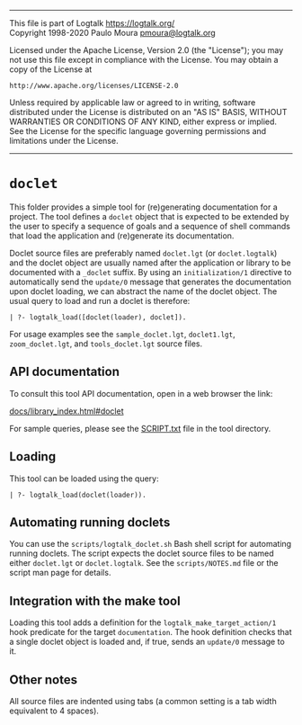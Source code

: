 ________________________________________________________________________

This file is part of Logtalk <https://logtalk.org/>  
Copyright 1998-2020 Paulo Moura <pmoura@logtalk.org>

Licensed under the Apache License, Version 2.0 (the "License");
you may not use this file except in compliance with the License.
You may obtain a copy of the License at

    http://www.apache.org/licenses/LICENSE-2.0

Unless required by applicable law or agreed to in writing, software
distributed under the License is distributed on an "AS IS" BASIS,
WITHOUT WARRANTIES OR CONDITIONS OF ANY KIND, either express or implied.
See the License for the specific language governing permissions and
limitations under the License.
________________________________________________________________________


`doclet`
========

This folder provides a simple tool for (re)generating documentation for a
project. The tool defines a `doclet` object that is expected to be extended
by the user to specify a sequence of goals and a sequence of shell commands
that load the application and (re)generate its documentation.

Doclet source files are preferably named `doclet.lgt` (or `doclet.logtalk`)
and the doclet object are usually named after the application or library to be
documented with a `_doclet` suffix. By using an `initialization/1` directive
to automatically send the `update/0` message that generates the documentation
upon doclet loading, we can abstract the name of the doclet object. The usual
query to load and run a doclet is therefore:

	| ?- logtalk_load([doclet(loader), doclet]).

For usage examples see the `sample_doclet.lgt`, `doclet1.lgt`,
`zoom_doclet.lgt`, and `tools_doclet.lgt` source files.


API documentation
-----------------

To consult this tool API documentation, open in a web browser the link:

[docs/library_index.html#doclet](https://logtalk.org/docs/library_index.html#doclet)

For sample queries, please see the [SCRIPT.txt](SCRIPT.txt) file in the
tool directory.


Loading
-------

This tool can be loaded using the query:

	| ?- logtalk_load(doclet(loader)).


Automating running doclets
--------------------------

You can use the `scripts/logtalk_doclet.sh` Bash shell script for automating
running doclets. The script expects the doclet source files to be named either
`doclet.lgt` or `doclet.logtalk`. See the `scripts/NOTES.md` file or the
script man page for details.


Integration with the make tool
------------------------------

Loading this tool adds a definition for the `logtalk_make_target_action/1`
hook predicate for the target `documentation`. The hook definition checks
that a single doclet object is loaded and, if true, sends an `update/0`
message to it.


Other notes
-----------

All source files are indented using tabs (a common setting is a tab width
equivalent to 4 spaces).
